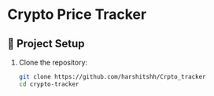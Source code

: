 # Crypto Price Tracker

## 🚀 Project Setup
1. Clone the repository:
   ```sh
   git clone https://github.com/harshitshh/Crpto_tracker
   cd crypto-tracker
